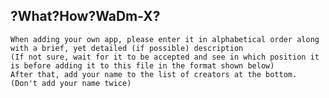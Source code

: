 ## ?What?How?WaDm-X?
	When adding your own app, please enter it in alphabetical order along with a brief, yet detailed (if possible) description
	(If not sure, wait for it to be accepted and see in which position it is before adding it to this file in the format shown below)
	After that, add your name to the list of creators at the bottom.
	(Don't add your name twice)
